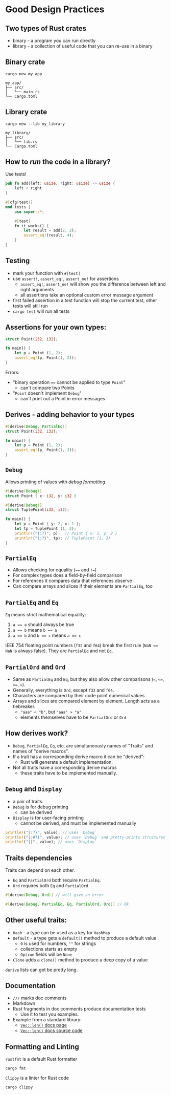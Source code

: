 # Good Design Practices

## Two types of Rust crates

* binary - a program you can run directly
* library - a collection of useful code that you can re-use in a binary

## Binary crate

```shell
cargo new my_app
```

```text
my_app/
├── src/
│   └── main.rs
└── Cargo.toml
```

## Library crate

```shell
cargo new --lib my_library
```

```text
my_library/
├── src/
│   └── lib.rs
└── Cargo.toml
```

## How to *run* the code in a library?

Use tests!

```rust
pub fn add(left: usize, right: usize) -> usize {
    left + right
}

#[cfg(test)]
mod tests {
    use super::*;

    #[test]
    fn it_works() {
        let result = add(2, 2);
        assert_eq!(result, 4);
    }
}
```

## Testing

* mark your function with `#[test]`
* use `assert!`, `assert_eq!`, `assert_ne!` for assertions
  * `assert_eq!`, `assert_ne!` will show you the difference between left and right arguments
  * all assertions take an optional custom error message argument
* first failed assertion in a test function will stop the current test, other tests will still run
* `cargo test` will run all tests

## Assertions for your own types:

```rust ignore
struct Point(i32, i32);

fn main() {
    let p = Point (1, 2);
    assert_eq!(p, Point(1, 2));
}
```

Errors:

* "binary operation `==` cannot be applied to type `Point`"
  * can't compare two Points
* "`Point` doesn't implement `Debug`"
  * can't print out a Point in error messages

## Derives - adding behavior to your types

```rust
#[derive(Debug, PartialEq)]
struct Point(i32, i32);

fn main() {
    let p = Point (1, 2);
    assert_eq!(p, Point(1, 2));
}
```

## `Debug`

Allows printing of values with *debug formatting*

```rust
#[derive(Debug)]
struct Point { x: i32, y: i32 }

#[derive(Debug)]
struct TuplePoint(i32, i32);

fn main() {
    let p = Point { y: 2, x: 1 };
    let tp = TuplePoint (1, 2);
    println!("{:?}", p);  // Point { x: 1, y: 2 }
    println!("{:?}", tp); // TuplePoint (1, 2)
}
```

## `PartialEq`

* Allows checking for equality (`==` and `!=`)
* For complex types does a field-by-field comparison
* For references it compares data that references observe
* Can compare arrays and slices if their elements are `PartialEq`, too

## `PartialEq` and `Eq`

`Eq` means strict mathematical equality:

1. `a == a` should always be true
2. `a == b` means `b == a`
3. `a == b` and `b == c` means `a == c`

IEEE 754 floating point numbers (`f32` and `f64`) break the first rule (`NaN == NaN` is always false). They are `PartialEq` and not `Eq`.

## `PartialOrd` and `Ord`

* Same as `PartialEq` and `Eq`, but they also allow other comparisons (`<`, `<=`, `>=`, `>`).
* Generally, everything is `Ord`, except `f32` and `f64`.
* Characters are compared by their code point numerical values
* Arrays and slices are compared element by element. Length acts as a tiebreaker.
  * `"aaa" < "b"`, but `"aaa" > "a"`
  * elements themselves have to be `PartialOrd` or `Ord`

## How derives work?

* `Debug`, `PartialEq`, `Eq`, etc. are simultaneously names of "Traits" and names of "derive macros".
* If a trait has a corresponding derive macro it can be "derived":
  * Rust will generate a default implementation.
* Not all traits have a corresponding derive macros
  * these traits have to be implemented manually.

## `Debug` and `Display`

* a pair of traits.
* `Debug` is for debug printing
  * can be derived
* `Display` is for user-facing printing
  * cannot be derived, and must be implemented manually

```rust ignore
println!("{:?}", value); // uses `Debug`
println!("{:#?}", value); // uses `Debug` and pretty-prints structures
println!("{}", value); // uses `Display`
```

## Traits dependencies

Traits can depend on each other.

* `Eq` and `PartialOrd` both require `PartialEq`.
* `Ord` requires both `Eq` and `PartialOrd`

```rust ignore
#[derive(Debug, Ord)] // will give an error

#[derive(Debug, PartialEq, Eq, PartialOrd, Ord)] // Ok
```

## Other useful traits:

* `Hash` - a type can be used as a key for `HashMap`
* `Default` - a type gets a `default()` method to produce a default value
  * `0` is used for numbers, `""` for strings
  * collections starts as empty
  * `Option` fields will be `None`
* `Clone` adds a `clone()` method to produce a deep copy of a value

`derive` lists can get be pretty long.

## Documentation

* `///` marks doc comments
* Markdown
* Rust fragments in doc comments produce documentation tests
  * Use it to test you examples.
* Example from a standard library:
  * [`Vec::len()` docs page](https://doc.rust-lang.org/1.69.0/std/vec/struct.Vec.html#method.len)
  * [`Vec::len()` docs source code](https://doc.rust-lang.org/1.69.0/src/alloc/vec/mod.rs.html#2050)

## Formatting and Linting

`rustfmt` is a default Rust formatter

```shell
cargo fmt
```

`Clippy` is a linter for Rust code

```shell
cargo clippy
```
